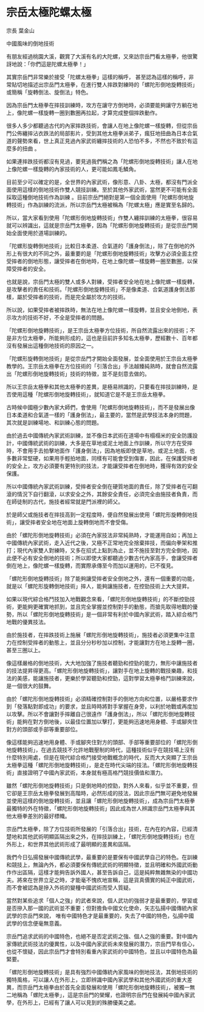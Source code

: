 # 宗岳太極陀螺太極

宗長
葉金山

中國風味的倒地技術

有朋友經過桃園大溪，觀賞了大溪有名的大陀螺，又來訪宗岳門看太極拳，他很驚訝地說：「你們這是陀螺太極拳！」

其實宗岳門非常樂於接受「陀螺太極拳」這樣的稱呼， 甚至認為這樣的稱呼，非常貼切地描述出宗岳門太極拳，在進行雙人摔跌對練時的「螺陀形倒地旋轉技術」或簡稱「旋轉倒法、旋倒法」特色。

因為宗岳門太極拳在摔技訓練時，攻方在讓守方倒地時，必須要能夠讓守方躺在地上，像陀螺一樣旋轉一圈到數圈再拉起，才算完成整個摔跌動作。

很多人多少都聽過古代的內家摔跌技術，會讓人在地上像陀螺一樣旋轉，但從宗岳門公佈纏摔沾衣跌法的局部影片，受到其他太極拳派弟子，瘋狂地扭曲為日本合氣道的聲勢來看，世上真正見過內家武術纏摔技術的人恐怕不多，不然也不致於有這麼多的扭曲 。

如果連摔跌技術都沒有見過，要見過我們稱之為「陀螺形倒地旋轉技術」讓人在地上像陀螺一樣旋轉的內家技術的人，更可能如鳳毛鱗角。

目前至少可以確定的是，全世界的內家武術，像形意、八卦、太極，都沒有門派全面使用這樣的倒地技術作雙人競技訓練。至於其他外家武術，當然更不可能有全面採取這種倒地技術作為訓練 。目前宗岳門絕對是第一個全面使用「陀螺形倒地旋轉技術」作為訓練的流派，所以宗岳門太極被稱為「陀螺太極」應是實至名歸的。

所以，當大家看到使用「陀螺形倒地旋轉技術」作雙人纏摔訓練的太極拳，很容易就可以辨識出，這就是宗岳門太極拳，因為「陀螺形倒地旋轉技術」是從宗岳門開始全面使用於道場訓練的。

「陀螺形旋轉倒地技術」比較日本柔道、合氣道的「護身倒法」，除了在倒地的外形上有很大的不同之外，最重要的是「陀螺形倒地旋轉技術」攻擊方必須全面主控受摔者的倒地形態，讓受摔者在倒地時，在地上像陀螺一樣旋轉一圈至數圈，以保障受摔者的安全。

也就是說，宗岳門太極的雙人或多人對練，受摔者安全地在地上像陀螺一樣旋轉，是攻擊者的責任和技術。「陀螺形倒地旋轉技術」不是像柔道、合氣道護身倒法那樣，屬於受摔者的技術，而是完全屬於攻方的技術。

所以說，如果受摔者被摔跌時，無法在地上像陀螺一樣旋轉，並且安全地倒地，表示攻方的技術不好，不全是受摔者的問題。

「陀螺形倒地旋轉技術」，是王宗岳太極拳方位技術，所自然流露出來的技術；不是非方位太極拳，所能夠形成的，這也是目前許多知名太極拳，歷經數十、百年都沒有發展出這種倒地技術的原因之一。

「陀螺形旋轉倒地技術」是從宗岳門才開始全面發展，並全面使用於王宗岳太極拳教學的。王宗岳太極拳在方位技術的「引落合出」手法越臻純熟時，就會自然流露出「陀螺形倒地旋轉技術」技術的特徵，並不是刻意去做的。

所以王宗岳太極拳和其他太極拳的差異，是極易辨識的，只要看在摔技訓練時，是否使用這種「陀螺形倒地旋轉技術」，就知道它是不是王宗岳太極拳。

古時候中國極少數內家大師們，會使用「陀螺形倒地旋轉技術」，而不是發展出像日本柔道和合氣道一樣的「護身倒法」，最主要的，當然是武學技法本身的問題，其次就是訓練場地、和訓練心態的問題。

由於過去中國傳統內家武術訓練，並不像日本武術在道場中有榻榻米的安全防護設計，中國傳統武術的訓練，大多是在草地或泥土地面上作訓練，所以守方在受摔時，不會用手去拍擊地面作「護身倒法」，因為地板即使是草地，或泥土地面，也多數非常堅硬，如果用手輕拍地面，同樣有可能會受到傷害，因此，在保護受摔者的安全上，攻方必須要有更特別的技法，才能讓受摔者在倒地時，獲得有效的安全保護。

所以中國傳統內家武術訓練，受摔者安全倒在硬質地面的責任，除了受摔者在可翻滾的情況下自行翻滾，以求安全之外，其餘安全責任，必須完全由施技者負責，而在師徒制的古代，施技者經常就是門派裡的師父。

於是師父或施技者在摔技高到一定程度時，便自然發展出使用「螺陀形旋轉倒地技術」，讓受摔者安全地在地面上旋轉倒地而不會受傷。

由於「螺陀形倒地旋轉技術」必須在內家技法非常純熟時，才能運用自如；再加上中國傳統內家武術，走入近代之後，又極不正常地完全捨棄摔技，而偏向拳架和推打；現代內家雙人對練時，又多在招式上點到為止，並不施技至對方完全倒地，因此便不必有安全倒地的技術；所以即使大家都聽過少數古代內家高手，會讓受摔者倒在地上，像陀螺一樣旋轉，而實際承傳至今而加以運用的，已不復見。

「螺陀形倒地旋轉技術」除了能夠讓受摔者安全倒地之外，還有一個重要的功能，就是以「螺陀形旋轉倒地技術」摔人，能夠讓施技者，在控勁技術上大大提昇。

如果以現代綜合格鬥技加入地戰觀念來看，「螺陀形倒地旋轉技術」的不斷控勁技術，更能夠更確實地抓到，並且完全掌握並控制對手的動態，而搶先取得地戰的優勢，所以「螺陀形倒地旋轉技術」是一個非常有利於中國內家武術，踏入綜合格鬥地戰的優異技法。

由於施技者，在摔跌技術上施展「螺陀形倒地旋轉技術」，施技者必須更集中注意力在控制受摔者的動態上，並且分分秒秒加以控制，才能讓對方在地上旋轉一圈，甚至三圈以上。

像這樣嚴格的倒地技術，大大地加強了施技者聽勁和控勁的能力，無形中讓施技者的技法提昇得更高。「螺陀形倒地旋轉技術」，讓對手在地上旋轉的戰技樂趣，和技法的美感，能讓施技者，更樂於學習聽勁和控勁，這對學習太極拳格鬥訓練來說，是一個很大的鼓舞。

由於「螺陀形倒地旋轉技術」必須精確控制對手的倒地方向和位置，以嚴格要求作到「發落點對即成功」的要求，並且時時將對手掌握在身旁，以利於地戰或再度加以攻擊。所以不會讓對手摔離自己很遠作「護身倒法」，所以「螺陀形倒地旋轉技術」能夠在對方倒地後，以最佳位置加以擊打，更能夠迅速地用身體、手或腳夾住對方的頭部或手部等重要部位。

像這樣能夠迅速地用身體、手或腳夾住對方的頭部、手部等重要部位的「螺陀形倒地旋轉技術」，在過去競技不允許地戰壓制的時代，這種技術似乎在競技場上沒有什麼特別用處，但是在現代綜合格鬥接受地戰概念的時代，反而大大突顯了王宗岳太極拳這種「螺陀形倒地旋轉技術」，是走在時代尖端的技法。「螺陀形倒地旋轉技術」直接證明了中國內家武術，本身就有極高格鬥競技價值和潛力。

雖然「螺陀形倒地旋轉技術」只是倒地時的控勁，對外人來看，似乎並不重要，但它卻是王宗岳太極拳發展到高階時，必然形成的技法，因此宗岳門無可避免地發展並使用這樣的倒地旋轉技術，並且讓「螺陀形倒地旋轉技術」，成為宗岳門太極拳最獨特的外在特徵，「螺陀形倒地旋轉技術」因此成為世人辨識宗岳門太極拳與其他太極拳差別的最好標幟。

宗岳門太極拳，除了方位技術所發展的「引落合出」技術，在內在的內容，已經清楚地和其他武術明顯區隔出來之外，在摔技訓練上，「螺陀形倒地旋轉技術」也在外形上，和世界其他武術形成了最明顯的差異和區隔。

我們今日弘揚發展中國傳統武學，最重要的是要保有中國武學自己的特色。在訓練和競技上，無論內外，都必須要保有傳統武術的明顯特徵，並且明確和外國武術動作作出區隔，這樣才能夠告訴外國人，甚至告訴自己，這是純粹無雜無染的中國功夫。將來在世界立足之時，才能毫不愧疚地宣稱，這是貨真價實的純正中國武術，而不會被認為是摻入外術的變種中國武術而受人質疑。

當然對某些追求「個人之強」的武者來說，個人武功的強弱才是最重要的，學習或是否摻入那一國的武術並不重要；但對擔負中國文化使命，矢志弘揚中國傳統內家武學的宗岳門來說， 唯有中國特色才是最重要的，失去了中國的特色，弘揚中國武學的信念便毫無意義。

宗岳門追求武術的中國特色，也絕不是否定武術之強、個人之強的重要。對中國內家傳統武術技法的優異性，以及中國內家武術未來發展的潛力，宗岳門早有信心，也從不懷疑，因此宗岳門才會特別看重內家武術的中國特色，並且以中國特色為最緊要。

「螺陀形倒地旋轉技術」是具有強烈中國傳統內家風味的倒地技法，其倒地技術的獨特風格，可以讓人在外形上，立即辨識中國內家武學和其他外國武術的重大差異，而宗岳門太極拳由於首先全面發展和使用「螺陀形倒地旋轉技術」，被獨一無二地稱為「螺陀太極拳」，這是宗岳門的榮耀，也證明宗岳門在發展純中國內家武學，在外形上，已經有了讓人可以見到的殊勝優美之處。